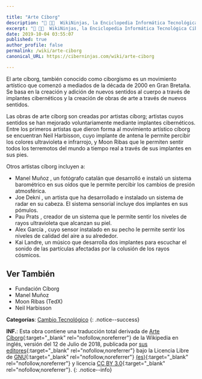 ```yaml
---

title: "Arte Cíborg"
description: "📖 👨‍💻  WikiNinjas, la Enciclopedia Informática Tecnológica Ciberninjas: Arte Cíborg"
excerpt: "📖 👨‍💻  WikiNinjas, la Enciclopedia Informática Tecnológica Ciberninjas: Arte Cíborg"
date: 2019-10-04 03:55:07
published: true
author_profile: false
permalink: /wiki/arte-ciborg
canonical_URL: https://ciberninjas.com/wiki/arte-ciborg

---
```


El arte cíborg, también conocido como ciborgismo es un movimiento artístico que comenzó a mediados de la década de 2000 en Gran Bretaña. Se basa en la creación y adición de nuevos sentidos al cuerpo a través de implantes cibernéticos y la creación de obras de arte a través de nuevos sentidos.

Las obras de arte cíborg son creadas por artistas cíborg; artistas cuyos sentidos se han mejorado voluntariamente mediante implantes cibernéticos. Entre los primeros artistas que dieron forma al movimiento artístico cíborg se encuentran Neil Harbisson, cuyo implante de antena le permite percibir los colores ultravioleta e infrarrojo, y Moon Ribas que le permiten sentir todos los terremotos del mundo a tiempo real a través de sus implantes en sus pies.

Otros artistas cíborg incluyen a:

* Manel Muñoz , un fotógrafo catalán que desarrolló e instaló un sistema barométrico en sus oídos que le permite percibir los cambios de presión atmosférica.
* Joe Dekni , un artista que ha desarrollado e instalado un sistema de radar en su cabeza. El sistema sensorial incluye dos implantes en sus pómulos.
* Pau Prats , creador de un sistema que le permite sentir los niveles de rayos ultravioleta que alcanzan su piel.
* Alex García , cuyo sensor instalado en su pecho le permite sentir los niveles de calidad del aire a su alrededor.
* Kai Landre, un músico que desarrolla dos implantes para escuchar el sonido de las partículas afectadas por la colusión de los rayos cósmicos.

## Ver También

- Fundación Cíborg
- Manel Muñoz
- Moon Ribas (TedX)
- Neil Harbisson

**Categorías**: [Cambio Tecnológico](/wiki/categoria/cambio-tecnologico)
{: .notice--success}

**INF.**: Esta obra contiene una traducción total derivada de [Arte Cíborg](https://en.wikipedia.org/wiki/Cyborg_art){:target="_blank" rel="nofollow,noreferrer"} de la Wikipedia en inglés, versión del 12 de Julio de 2018, publicada por [sus editores](https://en.wikipedia.org/w/index.php?title=Cyborg_art&action=history){:target="_blank" rel="nofollow,noreferrer"} bajo la Licencia Libre de [GNU](http://www.gnu.org/licenses/licenses.html#GPL){:target="_blank" rel="nofollow,noreferrer"} [(es)](https://es.wikipedia.org/wiki/Wikipedia:Traducci%C3%B3n_no_oficial_de_la_Licencia_de_documentaci%C3%B3n_libre_de_GNU){:target="_blank" rel="nofollow,noreferrer"} y licencia [CC BY 3.0](https://creativecommons.org/licenses/by-sa/3.0/deed.es){:target="_blank" rel="nofollow,noreferrer"}.
{: .notice--info}